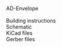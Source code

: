 AD-Envelope <br> <br>
Building instructions <br>
Schematic  <br>
KiCad files  <br>
Gerber files  <br>

